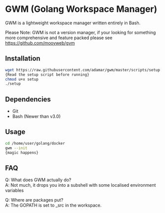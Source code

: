 GWM (Golang Workspace Manager)
=========

GWM is a lightweight workspace manager written entirely in Bash.

Please Note: GWM is not a version manager, if your looking for something more comprehensive
and feature packed please see https://github.com/moovweb/gvm

Installation
----

```sh
wget https://raw.githubusercontent.com/adamar/gwm/master/scripts/setup   
{Read the setup script before running}
chmod u+x setup  
./setup
```


Dependencies
----
* Git
* Bash (Newer than v3.0)


Usage
----

```sh
cd /home/user/golang/docker
gwm --init
{magic happens}
```


FAQ
-----------

Q: What does GWM actually do?  
A: Not much, it drops you into a subshell with some localised environment variables

Q: Where are packages put?  
A: The GOPATH is set to _src in the workspace.

